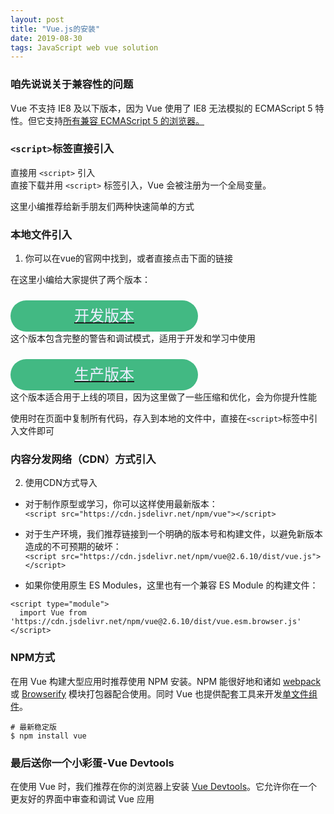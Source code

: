 ```yaml
---
layout: post
title: "Vue.js的安装"
date: 2019-08-30 
tags: JavaScript web vue solution
---
```


### 咱先说说关于兼容性的问题  
Vue 不支持 IE8 及以下版本，因为 Vue 使用了 IE8 无法模拟的 ECMAScript 5 特性。但它支持[所有兼容 ECMAScript 5 的浏览器。](https://caniuse.com/#feat=es5)

### `<script>`标签直接引入
直接用 `<script>` 引入  
直接下载并用 `<script>` 标签引入，Vue 会被注册为一个全局变量。  

这里小编推荐给新手朋友们两种快速简单的方式  

### 本地文件引入
1. 你可以在vue的官网中找到，或者直接点击下面的链接  

在这里小编给大家提供了两个版本：  
<div style="width: 300px; height: 50px; border-radius: 50px; background-color: #42b983; font-size: 24px;"><a href="https://cn.vuejs.org/js/vue.js"><p style="color:#eef; line-height:50px;text-align: center;">开发版本</p></a></div>
这个版本包含完整的警告和调试模式，适用于开发和学习中使用  
<div style="width: 300px; height: 50px; border-radius: 50px; background-color: #42b983; font-size: 24px;"><a href="https://cn.vuejs.org/js/vue.min.js"><p style="color:#eef; line-height:50px;text-align: center;">生产版本</p></a></div>
这个版本适合用于上线的项目，因为这里做了一些压缩和优化，会为你提升性能  

使用时在页面中复制所有代码，存入到本地的文件中，直接在`<script>`标签中引入文件即可  

### 内容分发网络（CDN）方式引入
2. 使用CDN方式导入

- 对于制作原型或学习，你可以这样使用最新版本：  
`<script src="https://cdn.jsdelivr.net/npm/vue"></script>`

- 对于生产环境，我们推荐链接到一个明确的版本号和构建文件，以避免新版本造成的不可预期的破坏：  
`<script src="https://cdn.jsdelivr.net/npm/vue@2.6.10/dist/vue.js"></script>`  

- 如果你使用原生 ES Modules，这里也有一个兼容 ES Module 的构建文件：  
```
<script type="module">
  import Vue from 'https://cdn.jsdelivr.net/npm/vue@2.6.10/dist/vue.esm.browser.js'
</script>
```

### NPM方式
在用 Vue 构建大型应用时推荐使用 NPM 安装。NPM 能很好地和诸如 [webpack](https://webpack.js.org/) 或 [Browserify](http://browserify.org/) 模块打包器配合使用。同时 Vue 也提供配套工具来开发[单文件组件](https://cn.vuejs.org/v2/guide/single-file-components.html)。
```
# 最新稳定版
$ npm install vue
```

### 最后送你一个小彩蛋-Vue Devtools   
在使用 Vue 时，我们推荐在你的浏览器上安装 [Vue Devtools](https://github.com/vuejs/vue-devtools#vue-devtools)。它允许你在一个更友好的界面中审查和调试 Vue 应用




<style type="text/css">
    
    
</style>